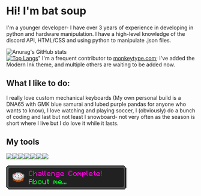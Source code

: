# Hi! I'm bat soup
I'm a younger developer- I have over 3 years of experience in developing in python and hardware manipulation.
I have a high-level knowledge of the discord API, HTML/CSS and using python to manipulate .json files.

![Anurag's GitHub stats](https://github-readme-stats.vercel.app/api?username=batsoup804&show_icons=true&theme=aura_dark)
<br>
[![Top Langs](https://github-readme-stats.vercel.app/api/top-langs/?username=batsoup804&theme=aura_dark)](https://github.com/anuraghazra/github-readme-stats)"
I'm a frequent contributor to [monkeytype.com](https://monkeytype.com/); I've added the Modern Ink theme, and multiple others are waiting to be added now.

## What I like to do:
I really love custom mechanical keyboards (My own personal build is a DNA65 with GMK blue samurai and lubed purple pandas for anyone who wants to know), I love watching and playing soccer, I (obviously) do a bunch of coding and last but not least I snowboard- not very often as the season is short where I live but I do love it while it lasts.
## My tools

<img src="https://img.icons8.com/color/96/000000/python--v1.png"/><img src="https://img.icons8.com/color/96/000000/c-sharp-logo.png"/><img src="https://img.icons8.com/material-outlined/96/000000/github.png"/><img src="https://img.icons8.com/color/96/000000/visual-studio-code-2019.png"/><img src="https://img.icons8.com/color/96/000000/discord-logo.png"/><img src="https://img.icons8.com/ios-filled/95/000000/amd.png"/><img src="https://img.icons8.com/color/96/000000/heroku.png"/>


<img src='deeznuts.png'/>



